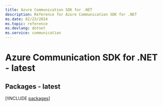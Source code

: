 ```yaml
---
title: Azure Communication SDK for .NET
description: Reference for Azure Communication SDK for .NET
ms.date: 02/23/2024
ms.topic: reference
ms.devlang: dotnet
ms.service: communication
---
```

# Azure Communication SDK for .NET - latest
## Packages - latest
[!INCLUDE [packages](communication-index.md)]